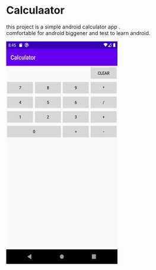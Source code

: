 # Calculaator
this project is a simple android calculator app .<br>
comfortable for android biggener and test to learn android.<br>

<img src="/image_app/image.png" width="300" height="600" />
